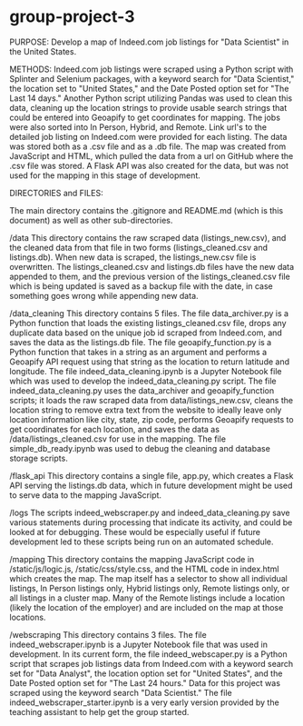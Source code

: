 # group-project-3
PURPOSE:  Develop a map of Indeed.com job listings for "Data Scientist" in the United States.

METHODS:  Indeed.com job listings were scraped using a Python script with Splinter and Selenium packages, with a keyword search for "Data Scientist," the location set to "United States," and the Date Posted option set for "The Last 14 days."  Another Python script utilizing Pandas was used to clean this data, cleaning up the location strings to provide usable search strings that could be entered into Geoapify to get coordinates for mapping.  The jobs were also sorted into In Person, Hybrid, and Remote.  Link url's to the detailed job listing on Indeed.com were provided for each listing.  The data was stored both as a .csv file and as a .db file.  The map was created from JavaScript and HTML, which pulled the data from a url on GitHub where the .csv file was stored.  A Flask API was also created for the data, but was not used for the mapping in this stage of development.

DIRECTORIES and FILES:

The main directory contains the .gitignore and README.md (which is this document) as well as other sub-directories.

/data
This directory contains the raw scraped data (listings_new.csv), and the cleaned data from that file in two forms (listings_cleaned.csv and listings.db).  When new data is scraped, the listings_new.csv file is overwritten.  The listings_cleaned.csv and listings.db files have the new data appended to them, and the previous version of the listings_cleaned.csv file which is being updated is saved as a backup file with the date, in case something goes wrong while appending new data.

/data_cleaning
This directory contains 5 files.  The file data_archiver.py is a Python function that loads the existing listings_cleaned.csv file, drops any duplicate data based on the unique job id scraped from Indeed.com, and saves the data as the listings.db file.  The file geoapify_function.py is a Python function that takes in a string as an argument and performs a Geoapify API request using that string as the location to return latitude and longitude.  The file indeed_data_cleaning.ipynb is a Jupyter Notebook file which was used to develop the indeed_data_cleaning.py script.  The file indeed_data_cleaning.py uses the data_archiver and geoapify_function scripts; it loads the raw scraped data from data/listings_new.csv, cleans the location string to remove extra text from the website to ideally leave only location information like city, state, zip code, performs Geoapify requests to get coordinates for each location, and saves the data as /data/listings_cleaned.csv for use in the mapping.  The file simple_db_ready.ipynb was used to debug the cleaning and database storage scripts.

/flask_api
This directory contains a single file, app.py, which creates a Flask API serving the listings.db data, which in future development might be used to serve data to the mapping JavaScript.

/logs
The scripts indeed_webscraper.py and indeed_data_cleaning.py save various statements during processing that indicate its activity, and could be looked at for debugging.  These would be especially useful if future development led to these scripts being run on an automated schedule.

/mapping
This directory contains the mapping JavaScript code in /static/js/logic.js, /static/css/style.css, and the HTML code in index.html which creates the map.  The map itself has a selector to show all individual listings, In Person listings only, Hybrid listings only, Remote listings only, or all listings in a cluster map.  Many of the Remote listings include a location (likely the location of the employer) and are included on the map at those locations.

/webscraping
This directory contains 3 files.  The file indeed_webscraper.ipynb is a Jupyter Notebook file that was used in development.  In its current form, the file indeed_webscaper.py is a Python script that scrapes job listings data from Indeed.com with a keyword search set for "Data Analyst", the location option set for "United States", and the Date Posted option set for "The Last 24 hours."  Data for this project was scraped using the keyword search "Data Scientist."  The file indeed_webscraper_starter.ipynb is a very early version provided by the teaching assistant to help get the group started.


